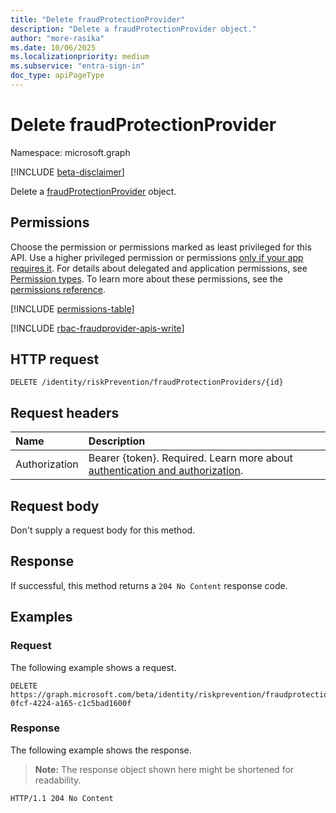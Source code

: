 ```yaml
---
title: "Delete fraudProtectionProvider"
description: "Delete a fraudProtectionProvider object."
author: "more-rasika"
ms.date: 10/06/2025
ms.localizationpriority: medium
ms.subservice: "entra-sign-in"
doc_type: apiPageType
---
```


# Delete fraudProtectionProvider

Namespace: microsoft.graph

[!INCLUDE [beta-disclaimer](../../includes/beta-disclaimer.md)]

Delete a [fraudProtectionProvider](../resources/fraudprotectionprovider.md) object.

## Permissions

Choose the permission or permissions marked as least privileged for this API. Use a higher privileged permission or permissions [only if your app requires it](/graph/permissions-overview#best-practices-for-using-microsoft-graph-permissions). For details about delegated and application permissions, see [Permission types](/graph/permissions-overview#permission-types). To learn more about these permissions, see the [permissions reference](/graph/permissions-reference).

<!-- {
  "blockType": "permissions",
  "name": "riskpreventioncontainer-delete-fraudprotectionproviders-permissions"
}
-->
[!INCLUDE [permissions-table](../includes/permissions/riskpreventioncontainer-delete-fraudprotectionproviders-permissions.md)]

[!INCLUDE [rbac-fraudprovider-apis-write](../includes/rbac-for-apis/rbac-fraudprovider-apis-write.md)]

## HTTP request

<!-- {
  "blockType": "ignored"
}
-->
``` http
DELETE /identity/riskPrevention/fraudProtectionProviders/{id}
```

## Request headers

|Name|Description|
|:---|:---|
|Authorization|Bearer {token}. Required. Learn more about [authentication and authorization](/graph/auth/auth-concepts).|

## Request body

Don't supply a request body for this method.

## Response

If successful, this method returns a `204 No Content` response code.

## Examples

### Request

The following example shows a request.
<!-- {
  "blockType": "request",
  "name": "delete_fraudprotectionprovider"
}
-->
``` http
DELETE https://graph.microsoft.com/beta/identity/riskprevention/fraudprotectionproviders/d474f94f-0fcf-4224-a165-c1c5bad1600f
```


### Response

The following example shows the response.
>**Note:** The response object shown here might be shortened for readability.
<!-- {
  "blockType": "response",
  "truncated": true
}
-->
``` http
HTTP/1.1 204 No Content
```

